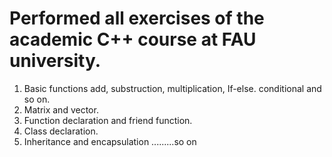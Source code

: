 
# Performed all exercises of the academic C++ course at FAU university.
1. Basic functions add, substruction, multiplication, If-else. conditional and so on.
2. Matrix and vector.
3. Function declaration and friend function.
4. Class declaration.
5. Inheritance and encapsulation .........so on
